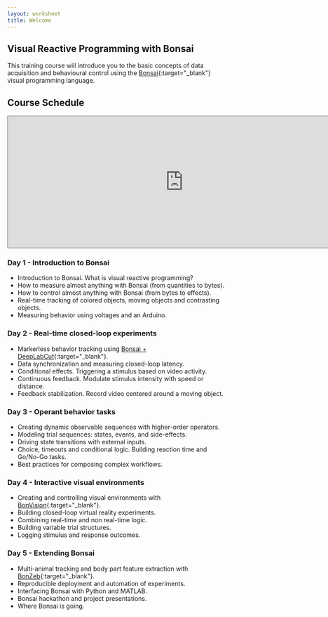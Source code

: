 ```yaml
---
layout: worksheet
title: Welcome
---
```


## Visual Reactive Programming with Bonsai

This training course will introduce you to the basic concepts of data acquisition and behavioural control using the [Bonsai](http://bonsai-rx.org/){:target="_blank"} visual programming language.

## Course Schedule

<div class="responsiveCal">
<iframe src="https://calendar.google.com/calendar/embed?height=300&wkst=2&bgcolor=%23ffffff&ctz=Europe%2FLisbon&mode=WEEK&showPrint=0&showTabs=0&showCalendars=0&showTz=0&dates=20211122/20211203&src=N3BvZzE2aWw0dmY2NGU1ZTYyZGRncnJzdjRAZ3JvdXAuY2FsZW5kYXIuZ29vZ2xlLmNvbQ&color=%239E69AF" style="border:solid 1px #777" width="800" height="300" frameborder="0" scrolling="no"></iframe>
</div>

### Day 1 - Introduction to Bonsai
- Introduction to Bonsai. What is visual reactive programming?
- How to measure almost anything with Bonsai (from quantities to bytes).
- How to control almost anything with Bonsai (from bytes to effects).
- Real-time tracking of colored objects, moving objects and contrasting objects.
- Measuring behavior using voltages and an Arduino.

### Day 2 - Real-time closed-loop experiments
- Markerless behavior tracking using [Bonsai + DeepLabCut](https://github.com/bonsai-rx/deeplabcut){:target="_blank"}.
- Data synchronization and measuring closed-loop latency.
- Conditional effects. Triggering a stimulus based on video activity.
- Continuous feedback. Modulate stimulus intensity with speed or distance.
- Feedback stabilization. Record video centered around a moving object.

### Day 3 - Operant behavior tasks
- Creating dynamic observable sequences with higher-order operators.
- Modeling trial sequences: states, events, and side-effects.
- Driving state transitions with external inputs.
- Choice, timeouts and conditional logic. Building reaction time and Go/No-Go tasks.
- Best practices for composing complex workflows.

### Day 4 - Interactive visual environments
- Creating and controlling visual environments with [BonVision](https://bonvision.github.io/){:target="_blank"}.
- Building closed-loop virtual reality experiments.
- Combining real-time and non real-time logic.
- Building variable trial structures.
- Logging stimulus and response outcomes.

### Day 5 - Extending Bonsai
- Multi-animal tracking and body part feature extraction with [BonZeb](https://github.com/ncguilbeault/BonZeb){:target="_blank"}.
- Reproducible deployment and automation of experiments.
- Interfacing Bonsai with Python and MATLAB.
- Bonsai hackathon and project presentations.
- Where Bonsai is going.